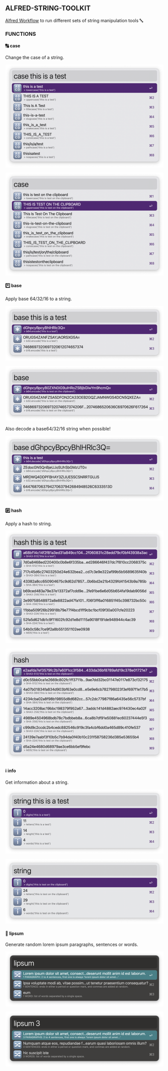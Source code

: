 ## ALFRED-STRING-TOOLKIT

[Alfred Workflow](https://www.alfredapp.com/workflows/) to run different sets of string manipulation tools 🔤️


### FUNCTIONS

#### 🔠 case

Change the case of a string.

![parameters](screenshots/case-parameters.png)

![clipboard](screenshots/case-clipboard.png)


#### *️⃣ base

Apply base 64/32/16 to a string.

![parameters](screenshots/base-parameters.png)

![clipboard](screenshots/base-clipboard.png)

Also decode a base64/32/16 string when possible!

![decode](screenshots/base-decode.png)


#### #️⃣ hash

Apply a hash to string.

![parameters](screenshots/hash-parameters.png)

![clipboard](screenshots/hash-clipboard.png)


#### ℹ️ info

Get information about a string.

![parameters](screenshots/info-parameters.png)

![clipboard](screenshots/info-clipboard.png)


#### 🔀 lipsum

Generate random lorem ipsum paragraphs, sentences or words.

![default](screenshots/lipsum-default.png)

![parameters](screenshots/lipsum-parameters.png)
